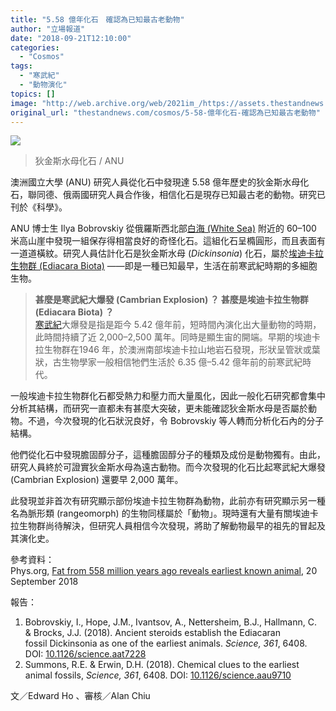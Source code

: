 ```yaml
---
title: "5.58 億年化石　確認為已知最古老動物"
author: "立場報道"
date: "2018-09-21T12:10:00"
categories:
  - "Cosmos"
tags:
  - "寒武紀"
  - "動物演化"
topics: []
image: "http://web.archive.org/web/2021im_/https://assets.thestandnews.com/media/photos/fatfrom558mi_DJ2SU_KTUf4.png"
original_url: "thestandnews.com/cosmos/5-58-億年化石-確認為已知最古老動物"
---
```

![](http://web.archive.org/web/2021im_/https://assets.thestandnews.com/media/photos/fatfrom558mi_DJ2SU_KTUf4.png)
> 狄金斯水母化石 / ANU

澳洲國立大學 (ANU) 研究人員從化石中發現達 5.58 億年歷史的狄金斯水母化石，聯同德、俄兩國研究人員合作後，相信化石是現存已知最古老的動物。研究已刊於《科學》。

ANU 博士生 Ilya Bobrovskiy 從俄羅斯西北部[白海 (White Sea)](http://web.archive.org/web/20211229132757/https://en.wikipedia.org/wiki/White_Sea) 附近的 60–100 米高山崖中發現一組保存得相當良好的奇怪化石。這組化石呈橢圓形，而且表面有一道道橫紋。研究人員估計化石是狄金斯水母 (_Dickinsonia_) 化石，屬於[埃迪卡拉生物群 (Ediacara Biota)](http://web.archive.org/web/20211229132757/https://zh.wikipedia.org/wiki/%E5%9F%83%E8%BF%AA%E5%8D%A1%E6%8B%89%E7%94%9F%E7%89%A9%E7%BE%A4) ——即是一種已知最早，生活在前寒武紀時期的多細胞生物。

> **甚麼是寒武紀大爆發 (Cambrian Explosion) ？ 甚麼是埃迪卡拉生物群 (Ediacara Biota) ？**  
> [寒武紀](http://web.archive.org/web/20211229132757/https://zh.wikipedia.org/wiki/%E5%AF%92%E6%AD%A6%E7%BA%AA)大爆發是指是距今 5.42 億年前，短時間內演化出大量動物的時期，此時間持續了近 2,000–2,500 萬年。同時是顯生宙的開端。早期的埃迪卡拉生物群在1946 年，於澳洲南部埃迪卡拉山地岩石發現，形狀呈管狀或葉狀，古生物學家一般相信牠們生活於 6.35 億–5.42 億年前的前寒武紀時代。

一般埃迪卡拉生物群化石都受熱力和壓力而大量風化，因此一般化石研究都會集中分析其結構，而研究一直都未有甚麼大突破，更未能確認狄金斯水母是否屬於動物。不過，今次發現的化石狀況良好，令 Bobrovskiy 等人轉而分析化石內的分子結構。

他們從化石中發現膽固醇分子，這種膽固醇分子的種類及成份是動物獨有。由此，研究人員終於可證實狄金斯水母為遠古動物。而今次發現的化石比起寒武紀大爆發 (Cambrian Explosion) 還要早 2,000 萬年。

此發現並非首次有研究顯示部份埃迪卡拉生物群為動物，此前亦有研究顯示另一種名為脈形類 (rangeomorph) 的生物同樣屬於「動物」。現時還有大量有關埃迪卡拉生物群尚待解決，但研究人員相信今次發現，將助了解動物最早的祖先的冒起及其演化史。 

參考資料：  
Phys.org, [Fat from 558 million years ago reveals earliest known animal](http://web.archive.org/web/20211229132757/https://phys.org/news/2018-09-fat-million-years-reveals-earliest.html), 20 September 2018

報告：

1.  Bobrovskiy, I., Hope, J.M., Ivantsov, A., Nettersheim, B.J., Hallmann, C. & Brocks, J.J. (2018). Ancient steroids establish the Ediacaran fossil Dickinsonia as one of the earliest animals. _Science, 361_, 6408. DOI: [10.1126/science.aat7228](http://web.archive.org/web/20211229132757/http://science.sciencemag.org/content/361/6408/1246)
2.  Summons, R.E. & Erwin, D.H. (2018). Chemical clues to the earliest animal fossils, _Science, 361_, 6408. DOI: [10.1126/science.aau9710](http://web.archive.org/web/20211229132757/http://science.sciencemag.org/content/361/6408/1198)

文／Edward Ho 、審核／Alan Chiu